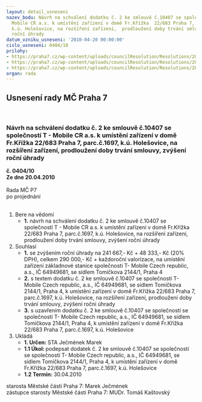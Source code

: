 ```yaml
---
layout: detail_usneseni
nazev_bodu: Návrh na schválení dodatku č. 2 ke smlouvě č.10407 se společností T -
  Mobile CR a.s. k umístění zařízení v domě Fr.Křížka  22/683 Praha 7, parc.č.1697,
  k.ú. Holešovice, na rozšíření zařízení,  prodloužení doby trvání smlouvy, zvýšení
  roční úhrady
datum_vzniku_usneseni: '2010-04-20 00:00:00'
cislo_usneseni: 0404/10
prilohy:
- https://praha7.cz/wp-content/uploads/councilResolution/Resolutions/20508/18-10-skmbt_60010040717130.tif
- https://praha7.cz/wp-content/uploads/councilResolution/Resolutions/20508/18-10-fr.k%c5%99%c3%ad%c5%beka_-_dodatek_%c4%8d.2.rtf
- https://praha7.cz/wp-content/uploads/councilResolution/Resolutions/20508/18-10-smlouva_10407_+_dodatek_%c4%8d.1.tif
organ: rada
---
```

<div id="ucUsn_pList" class="usn">
	<span><h2>Usnesení rady MČ Praha 7 </h2>
<br></span><div class="standBody">
<span><h3>Návrh na schválení dodatku č. 2 ke smlouvě č.10407 se společností T - Mobile CR a.s. k umístění zařízení v domě Fr.Křížka  22/683 Praha 7, parc.č.1697, k.ú. Holešovice, na rozšíření zařízení,  prodloužení doby trvání smlouvy, zvýšení roční úhrady</h3></span><div class="center">
		<strong>č. 0404/10</strong><br>
	</div>
<div class="center">
		<strong>Ze dne 20.04.2010</strong><br><br>
	</div>Rada MČ P7<br> po projednání<br><br><ol>
<li>Bere na vědomí<ul><li>
<strong>1.</strong> návrh na schválení dodatku č. 2 ke smlouvě č.10407 se společností T - Mobile CR a.s. k umístění zařízení v domě Fr.Křížka  22/683 Praha 7, parc.č.1697, k.ú. Holešovice, na rozšíření zařízení,  prodloužení doby trvání smlouvy, zvýšení roční úhrady</li></ul>
</li>
<li>Souhlasí<ul>
<li>
<strong>1.</strong> se  zvýšením roční úhrady na 241 667,- Kč +  48 333,- Kč (20% DPH), celkem  290 000,- Kč + každoroční valorizace, na umístění zařízení základnové stanice společnosti T- Mobile Czech republic, a.s., IČ  64949681, se sídlem Tomíčkova 2144/1, Praha 4 </li>
<li>
<strong>2.</strong> s textem dodatku č. 2 ke smlouvě č.10407 se společností T- Mobile Czech republic, a.s., IČ  64949681, se sídlem Tomíčkova 2144/1, Praha 4,  k umístění zařízení v domě Fr.Křížka  22/683 Praha 7, parc.č.1697, k.ú. Holešovice, na rozšíření zařízení,  prodloužení doby trvání smlouvy, zvýšení roční úhrady</li>
<li>
<strong>3.</strong> s uzavřením  dodatku č. 2 ke smlouvě č.10407 se společností se společností T- Mobile Czech republic, a.s., IČ  64949681, se sídlem Tomíčkova 2144/1, Praha 4,  k umístění zařízení v domě Fr.Křížka  22/683 Praha 7, parc.č.1697, k.ú. Holešovice    </li>
</ul>
</li>
<li>Ukládá<ul>
<li>
<strong>1. Určen: </strong>STA Ječmének Marek</li>
<li>
<strong>1.1 Úkol: </strong>podepsat dodatek č. 2 ke smlouvě č.10407 se společností se společností T- Mobile Czech republic, a.s., IČ  64949681, se sídlem Tomíčkova 2144/1, Praha 4,  k umístění zařízení v domě Fr.Křížka  22/683 Praha 7, parc.č.1697, k.ú. Holešovice</li>
<li>
<strong>1.2 Termín: </strong>30.04.2010</li>
</ul>
</li>
</ol>starosta Městské části Praha 7: Marek Ječmének<br>zástupce starosty Městské části Praha 7: MUDr. Tomáš Kaštovský 
</div>
</div>